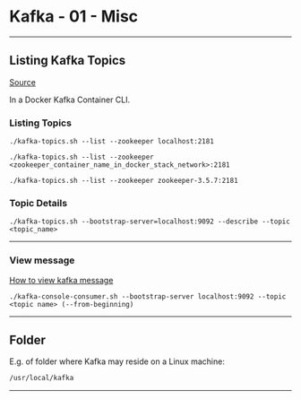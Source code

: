 # Kafka - 01 - Misc

---

## Listing Kafka Topics

[Source](https://www.baeldung.com/ops/kafka-list-topics)

In a Docker Kafka Container CLI.

### Listing Topics

```console
./kafka-topics.sh --list --zookeeper localhost:2181

./kafka-topics.sh --list --zookeeper <zookeeper_container_name_in_docker_stack_network>:2181

./kafka-topics.sh --list --zookeeper zookeeper-3.5.7:2181
```

### Topic Details

```console
./kafka-topics.sh --bootstrap-server=localhost:9092 --describe --topic <topic_name>
```

---

### View message

[How to view kafka message](https://stackoverflow.com/questions/44239027/how-to-view-kafka-message)

```console
./kafka-console-consumer.sh --bootstrap-server localhost:9092 --topic <topic name> (--from-beginning)
```

---

## Folder

E.g. of folder where Kafka may reside on a Linux machine:

```txt
/usr/local/kafka
```

---

